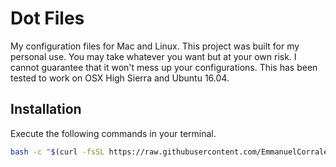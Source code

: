 Dot Files
======
My configuration files for Mac and Linux. This project was built for my personal
use. You may take whatever you want but at your own risk. I cannot guarantee
that it won't mess up your configurations. This has been tested to work on OSX
High Sierra and Ubuntu 16.04.

Installation
------
Execute the following commands in your terminal.
```bash
bash -c "$(curl -fsSL https://raw.githubusercontent.com/EmmanuelCorrales/setup-scripts/master/dotfiles)"
```
